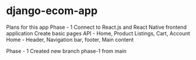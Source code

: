 # django-ecom-app

Plans for this app
Phase - 1
Connect to React.js and React Native frontend application
Create basic pages API - Home, Product Listings, Cart, Account
Home - Header, Navigation bar, footer, Main content

Phase - 1
Created new branch phase-1 from main
